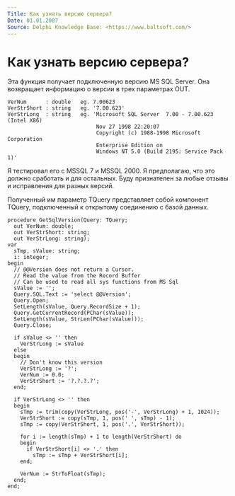 ```yaml
---
Title: Как узнать версию сервера?
Date: 01.01.2007
Source: Delphi Knowledge Base: <https://www.baltsoft.com/>
---
```



Как узнать версию сервера?
==========================

Эта функция получает подключенную версию MS SQL Server.
Она возвращает информацию о версии в трех параметрах OUT.

    VerNum      : double   eg. 7.00623
    VerStrShort : string   eg. '7.00.623'
    VerStrLong  : string   eg. 'Microsoft SQL Server  7.00 - 7.00.623 (Intel X86)
                                Nov 27 1998 22:20:07
                                Copyright (c) 1988-1998 Microsoft Corporation
                                Enterprise Edition on
                                Windows NT 5.0 (Build 2195: Service Pack 1)'

Я тестировал его с MSSQL 7 и MSSQL 2000.
Я предполагаю, что это должно сработать и для остальных.
Буду признателен за любые отзывы и исправления для разных версий.

Полученный им параметр TQuery представляет собой компонент TQuery,
подключенный к открытому соединению с базой данных.

    procedure GetSqlVersion(Query: TQuery;
      out VerNum: double;
      out VerStrShort: string;
      out VerStrLong: string);
    var
      sTmp, sValue: string;
      i: integer;
    begin
      // @@Version does not return a Cursor.
      // Read the value from the Record Buffer
      // Can be used to read all sys functions from MS Sql
      sValue := '';
      Query.SQL.Text := 'select @@Version';
      Query.Open;
      SetLength(sValue, Query.RecordSize + 1);
      Query.GetCurrentRecord(PChar(sValue));
      SetLength(sValue, StrLen(PChar(sValue)));
      Query.Close;
     
      if sValue <> '' then
        VerStrLong := sValue
      else
      begin
        // Don't know this version
        VerStrLong := '?';
        VerNum := 0.0;
        VerStrShort := '?.?.?.?';
      end;
     
      if VerStrLong <> '' then
      begin
        sTmp := trim(copy(VerStrLong, pos('-', VerStrLong) + 1, 1024));
        VerStrShort := copy(sTmp, 1, pos(' ', sTmp) - 1);
        sTmp := copy(VerStrShort, 1, pos('.', VerStrShort));
     
        for i := length(sTmp) + 1 to length(VerStrShort) do
        begin
          if VerStrShort[i] <> '.' then
            sTmp := sTmp + VerStrShort[i];
        end;
     
        VerNum := StrToFloat(sTmp);
      end;
    end;

